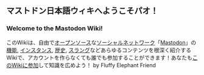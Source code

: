 <div>

<div id="header_wrapper">

## マストドン日本語ウィキへようこそパオ！

### Welcome to the Mastodon Wiki!

このWikiは、自由で[オープンソース](/%E3%82%AA%E3%83%BC%E3%83%97%E3%83%B3%E3%82%BD%E3%83%BC%E3%82%B9 "オープンソース")な[ソーシャルネットワーク](/%E3%82%BD%E3%83%BC%E3%82%B7%E3%83%A3%E3%83%AB%E3%83%BB%E3%83%8D%E3%83%83%E3%83%88%E3%83%AF%E3%83%BC%E3%82%AD%E3%83%B3%E3%82%B0%E3%83%BB%E3%82%B5%E3%83%BC%E3%83%93%E3%82%B9 "ソーシャル・ネットワーキング・サービス")「[Mastodon](/Mastodon "Mastodon")」の[機能](/%E3%82%AB%E3%83%86%E3%82%B4%E3%83%AA:%E3%83%9E%E3%82%B9%E3%83%88%E3%83%89%E3%83%B3%E3%81%AE%E6%A9%9F%E8%83%BD "カテゴリ:マストドンの機能"), [インスタンス](/%E3%82%AB%E3%83%86%E3%82%B4%E3%83%AA:%E3%82%A4%E3%83%B3%E3%82%B9%E3%82%BF%E3%83%B3%E3%82%B9 "カテゴリ:インスタンス"), [歴史](/%E3%82%AB%E3%83%86%E3%82%B4%E3%83%AA:%E5%87%BA%E6%9D%A5%E4%BA%8B "カテゴリ:出来事"), [スラング](/%E3%82%AB%E3%83%86%E3%82%B4%E3%83%AA:%E8%B1%A1%E8%AA%9E "カテゴリ:象語")などあらゆるコンテンツを根深く紹介するWikiで、アカウントを作らなくても誰でも参加することができます！あなたも[このWikiに参加](/%E7%89%B9%E5%88%A5:%E3%82%A2%E3%82%AB%E3%82%A6%E3%83%B3%E3%83%88%E4%BD%9C%E6%88%90 "特別:アカウント作成")して知識を広めよう！ by Fluffy Elephant Friend

</div>

  

</div>
